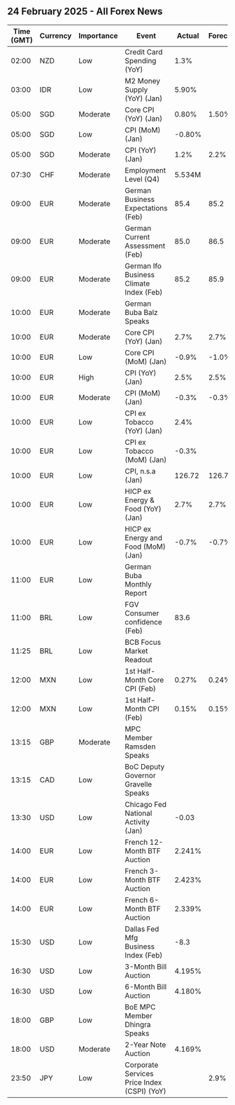 ## 24 February 2025 - All Forex News

| Time (GMT) | Currency | Importance | Event | Actual | Forecast | Previous |
|------|----------|------------|-------|--------|----------|----------|
| 02:00 | NZD | Low | Credit Card Spending (YoY) | 1.3% |  | -1.3% |
| 03:00 | IDR | Low | M2 Money Supply (YoY) (Jan) | 5.90% |  | 4.40% |
| 05:00 | SGD | Moderate | Core CPI (YoY) (Jan) | 0.80% | 1.50% | 1.70% |
| 05:00 | SGD | Low | CPI (MoM) (Jan) | -0.80% |  | 0.30% |
| 05:00 | SGD | Moderate | CPI (YoY) (Jan) | 1.2% | 2.2% | 1.5% |
| 07:30 | CHF | Moderate | Employment Level (Q4) | 5.534M |  | 5.528M |
| 09:00 | EUR | Moderate | German Business Expectations (Feb) | 85.4 | 85.2 | 84.3 |
| 09:00 | EUR | Moderate | German Current Assessment (Feb) | 85.0 | 86.5 | 86.0 |
| 09:00 | EUR | Moderate | German Ifo Business Climate Index (Feb) | 85.2 | 85.9 | 85.2 |
| 10:00 | EUR | Moderate | German Buba Balz Speaks |  |  |  |
| 10:00 | EUR | Moderate | Core CPI (YoY) (Jan) | 2.7% | 2.7% | 2.7% |
| 10:00 | EUR | Low | Core CPI (MoM) (Jan) | -0.9% | -1.0% | 0.5% |
| 10:00 | EUR | High | CPI (YoY) (Jan) | 2.5% | 2.5% | 2.4% |
| 10:00 | EUR | Moderate | CPI (MoM) (Jan) | -0.3% | -0.3% | 0.4% |
| 10:00 | EUR | Low | CPI ex Tobacco (YoY) (Jan) | 2.4% |  | 2.3% |
| 10:00 | EUR | Low | CPI ex Tobacco (MoM) (Jan) | -0.3% |  | 0.4% |
| 10:00 | EUR | Low | CPI, n.s.a (Jan) | 126.72 | 126.71 | 127.07 |
| 10:00 | EUR | Low | HICP ex Energy & Food (YoY) (Jan) | 2.7% | 2.7% | 2.7% |
| 10:00 | EUR | Low | HICP ex Energy and Food (MoM) (Jan) | -0.7% | -0.7% | 0.3% |
| 11:00 | EUR | Low | German Buba Monthly Report |  |  |  |
| 11:00 | BRL | Low | FGV Consumer confidence (Feb) | 83.6 |  | 86.2 |
| 11:25 | BRL | Low | BCB Focus Market Readout |  |  |  |
| 12:00 | MXN | Low | 1st Half-Month Core CPI (Feb) | 0.27% | 0.24% | 0.28% |
| 12:00 | MXN | Low | 1st Half-Month CPI (Feb) | 0.15% | 0.15% | 0.20% |
| 13:15 | GBP | Moderate | MPC Member Ramsden Speaks |  |  |  |
| 13:15 | CAD | Low | BoC Deputy Governor Gravelle Speaks |  |  |  |
| 13:30 | USD | Low | Chicago Fed National Activity (Jan) | -0.03 |  | 0.18 |
| 14:00 | EUR | Low | French 12-Month BTF Auction | 2.241% |  | 2.276% |
| 14:00 | EUR | Low | French 3-Month BTF Auction | 2.423% |  | 2.452% |
| 14:00 | EUR | Low | French 6-Month BTF Auction | 2.339% |  | 2.369% |
| 15:30 | USD | Low | Dallas Fed Mfg Business Index (Feb) | -8.3 |  | 14.1 |
| 16:30 | USD | Low | 3-Month Bill Auction | 4.195% |  | 4.225% |
| 16:30 | USD | Low | 6-Month Bill Auction | 4.180% |  | 4.220% |
| 18:00 | GBP | Low | BoE MPC Member Dhingra Speaks |  |  |  |
| 18:00 | USD | Moderate | 2-Year Note Auction | 4.169% |  | 4.211% |
| 23:50 | JPY | Low | Corporate Services Price Index (CSPI) (YoY) |  | 2.9% | 2.9% |
